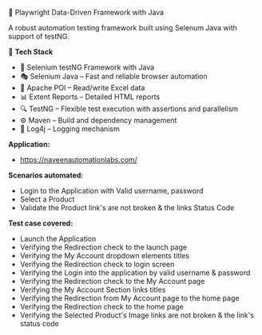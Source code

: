 🚀 Playwright Data-Driven Framework with Java  

A robust automation testing framework built using Selenum Java with support of testNG.  

🧰 **Tech Stack**  

- 🚀 Selenium testNG Framework with Java  
- 🎭 Selenium Java – Fast and reliable browser automation  
- 📗 Apache POI – Read/write Excel data  
- 📊 Extent Reports – Detailed HTML reports  
- 🔍 TestNG – Flexible test execution with assertions and parallelism  
- ⚙️ Maven – Build and dependency management  
- 📜 Log4j – Logging mechanism

**Application:**
- https://naveenautomationlabs.com/

**Scenarios automated:**
- Login to the Application with Valid username, password
- Select a Product
- Validate the Product link's are not broken & the links Status Code

**Test case covered:**
- Launch the Application
- Verifying the Redirection check to the launch page
- Verifying the My Account dropdown elements titles
- Verifying the Redirection check to login screen
- Verifying the Login into the application by valid username & password
- Verifying the Redirection check to the My Account page
- Verifying the My Account Section links titles
- Verifying the Redirection from My Account page to the home page
- Verifying the Redirection check to the home page
- Verifying the Selected Product's Image links are not broken & the link's status code
